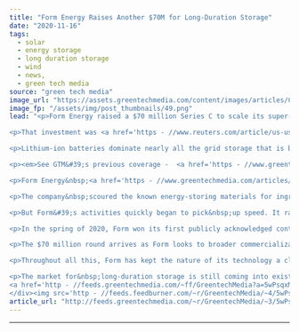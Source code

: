 ```yaml
---
title: "Form Energy Raises Another $70M for Long-Duration Storage"
date: "2020-11-16"
tags: 
  - solar
  - energy storage
  - long duration storage
  - wind
  - news,
  - green tech media
source: "green tech media"
image_url: "https://assets.greentechmedia.com/content/images/articles/Cash_Money_XL.png"
image_fp: "/assets/img/post_thumbnails/49.png"
lead: "<p>Form Energy raised a $70 million Series C to scale its super-long-duration energy storage technology.</p>

<p>That investment was <a href='https - //www.reuters.com/article/us-usa-batteries-form-energy/u-s-advanced-battery-startup-form-energy-nabs-70-million-in-funding-ceo-idUSKBN27T2VH' target='_blank'>first reported by Reuters</a>&nbsp;Friday, without naming the participating investors. It brings Form Energy&#39;s total funds raised to around $120 million, a hefty sum for a novel technology that&#39;s still a few years away from its first commercial deployment.</p>

<p>Lithium-ion batteries dominate nearly all the grid storage that is being installed today, but that technology&#39;s&nbsp;cost-effectiveness&nbsp;wanes in applications geared to&nbsp;store&nbsp;energy for many hours or days.&nbsp;Entrepreneurs have pursued a motley crew of alternatives to turn wind and solar power into baseload power plants -  things like flow batteries of various chemistries, gravity-based systems that mimic pumped hydro storage&nbsp;and compressed air in caverns or tanks. But the long-duration storage sector has produced more bankruptcies and delays than surefire successes.</p>

<p><em>See GTM&#39;s previous coverage -  <a href='https - //www.greentechmedia.com/articles/read/so-what-exactly-is-long-duration-storage-explained' target='_blank'>So, what exactly is long-duration energy storage?</a></em></p>

<p>Form Energy&nbsp;<a href='https - //www.greentechmedia.com/articles/read/inside-form-energy-star-studded-startup-tackling-hardest-problem-in-clean#gs.xux972' target='_blank'>burst onto the scene</a> in 2018&nbsp;with a founding team of veteran energy storage leaders, including co-founder Mateo Jaramillo, the&nbsp;former director of Tesla&#39;s stationary storage business. It launched with a $9 million Series A backed by&nbsp;Breakthrough Energy Ventures, Prelude Ventures, Macquarie Capital, Saudi Aramco, and Massachusetts Institute of Technology offshoot The Engine.</p>

<p>The company&nbsp;scoured the known energy-storing materials for ingredients that could deliver days or weeks of storage at radically lower cost than lithium-ion. Initially, the founders told Greentech Media that their path to commercialization could <a href='https - //www.greentechmedia.com/articles/read/inside-form-energy-star-studded-startup-tackling-hardest-problem-in-clean#gs.xux972' target='_blank'>take a decade</a>&nbsp;&mdash; a decidedly sober approach compared to the&nbsp;rosy projections other startups in the space had touted.</p>

<p>But Form&#39;s activities quickly began to pick&nbsp;up speed. It raised a <a href='https - //www.greentechmedia.com/articles/read/form-fenergy-series-b-long-duration-energy-storage' target='_blank'>$40&nbsp;million Series B</a> in 2019, bringing in strategic investors such as&nbsp;Italian oil and gas giant Eni. That funding came after Form developed a 'fully functioning cell that was hitting the technical marks,' Jaramillo told GTM at the time. The Series B funding was earmarked for&nbsp;scaling&nbsp;up the cell by 10 to 100 times and turning it into a fully engineered product, he noted.</p>

<p>In the spring of 2020, Form won its first publicly acknowledged contract -  a <a href='https - //www.greentechmedia.com/articles/read/form-energys-first-project-pushes-long-duration-storage-to-new-heights-150-hour-duration' target='_blank'>1-megawatt/150-megawatt-hour 'aqueous air' system</a> for Minnesota utility Great River Energy, due in 2023. A 1 MW battery no longer draws attention, but nothing on the market had come close to 150 hours of duration for megawatt-scale discharge.</p>

<p>The $70 million round arrives as Form looks to broader commercialization for a product that it believes has market pull in the next few years.&nbsp;</p>

<p>Throughout all this, Form has kept the nature of its technology a closely held secret. Though some media outlets describe it as sulfur chemistry, Jaramillo previously clarified to Greentech Media that his team worked on an aqueous sulfur flow battery chemistry and an undisclosed electrochemical solution. They ultimately chose to commercialize the latter, while pursuing the sulfur technology with a&nbsp;<a href='https - //arpa-e.energy.gov/technologies/projects/aqueous-sulfur-systems-long-duration-grid-storage' target='_blank'>research and development grant</a> from the Department of Energy, indicating a longer pathway to market for that design, which suffers from low round-trip efficiency.</p>

<p>The market for&nbsp;long-duration storage is still coming into existence, but a few developments signaled greater traction taking hold this year. California&#39;s energy regulator called for <a href='https - //www.greentechmedia.com/articles/read/california-we-need-1gw-long-duration-storage-by-2026' target='_blank'>1 gigawatt of long-duration storage</a> to be installed in the state by 2026. In October, a&nbsp;group of community-choice aggregators in California launched&nbsp;the <a href='https - //www.greentechmedia.com/articles/read/the-first-long-duration-storage-procurement-has-arrived' target='_blank'>first major&nbsp;solicitation</a> dedicated to long-duration energy storage. Earlier this month, liquid air storage company Highview Power recently began construction on a 50 MW/250 MWh&nbsp;plant near Manchester, which will test the economic viability of that technology in the U.K. power markets.&nbsp;</p><div class='feedflare'>
<a href='http - //feeds.greentechmedia.com/~ff/GreentechMedia?a=5wPsqxMb38M - OdRVeNFexIo - yIl2AUoC8zA'><img src='http - //feeds.feedburner.com/~ff/GreentechMedia?d=yIl2AUoC8zA' border='0'></img></a> <a href='http - //feeds.greentechmedia.com/~ff/GreentechMedia?a=5wPsqxMb38M - OdRVeNFexIo - V_sGLiPBpWU'><img src='http - //feeds.feedburner.com/~ff/GreentechMedia?i=5wPsqxMb38M - OdRVeNFexIo - V_sGLiPBpWU' border='0'></img></a> <a href='http - //feeds.greentechmedia.com/~ff/GreentechMedia?a=5wPsqxMb38M - OdRVeNFexIo - gIN9vFwOqvQ'><img src='http - //feeds.feedburner.com/~ff/GreentechMedia?i=5wPsqxMb38M - OdRVeNFexIo - gIN9vFwOqvQ' border='0'></img></a>
</div><img src='http - //feeds.feedburner.com/~r/GreentechMedia/~4/5wPsqxMb38M' height='1' width='1' alt=''/>"
article_url: "http://feeds.greentechmedia.com/~r/GreentechMedia/~3/5wPsqxMb38M/form-energy-raises-another-70m-for-long-duration-storage"
---
```


---
